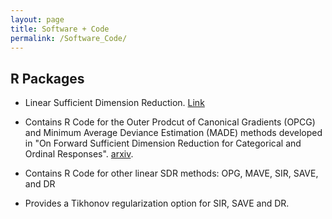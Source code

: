 ```yaml
---
layout: page
title: Software + Code 
permalink: /Software_Code/
---
```


R Packages
---
* Linear Sufficient Dimension Reduction. [Link](https://harrisq.github.io/linearsdr/)
<!-- [Link](https://github.com/HarrisQ/linearsdr). -->
  * Contains R Code for the Outer Prodcut of Canonical Gradients (OPCG) and Minimum Average Deviance Estimation (MADE) methods developed in "On Forward Sufficient Dimension Reduction for Categorical and Ordinal Responses". [arxiv](https://arxiv.org/abs/2102.06002).

  * Contains R Code for other linear SDR methods: OPG, MAVE, SIR, SAVE, and DR

  * Provides a Tikhonov regularization option for SIR, SAVE and DR.